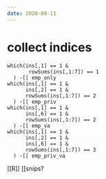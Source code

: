 ```yaml
---
date: 2020-09-11
---
```


# collect indices

	which(ins[,1] == 1 &
	       rowSums(ins[,1:7]) == 1
	  ) -[[ emp_only
	which(ins[,1] == 1 &
	      ins[,2] == 1 &
	      rowSums(ins[,1:7]) == 2
	  ) -[[ emp_priv
	which(ins[,1] == 1 &
	      ins[,6] == 1 &
	      rowSums(ins[,1:7]) == 2
	  ) -[[ emp_va
	which(ins[,1] == 1 &
	      ins[,2] == 1 &
	      ins[,6] == 1 &
	      rowSums(ins[,1:7]) == 3
	  ) -[[ emp_priv_va


[[R]]
[[snips?
